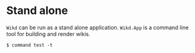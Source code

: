 ﻿<meta name="wikd:title" content="Examples">
<meta name="wikd:order" content="0">

# Stand alone

`Wikd` can be run as a stand alone application. 
`Wikd.App` is a command line tool for building and render wikis.

```shell
$ command test -t
```